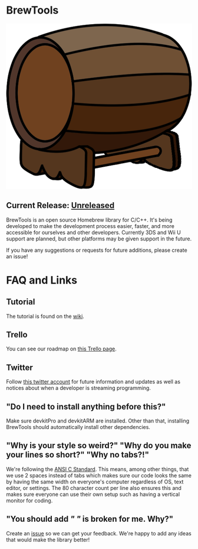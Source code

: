 # BrewTools
![Icon](https://github.com/BtheDestroyer/BrewTools/raw/master/logo.png)

## Current Release: [Unreleased](https://github.com/BtheDestroyer/BrewTools/releases/)

BrewTools is an open source Homebrew library for C/C++. It's being developed to make the development process easier, faster, and more accessible for ourselves and other developers. Currently 3DS and Wii U support are planned, but other platforms may be given support in the future.

If you have any suggestions or requests for future additions, please create an issue!

# FAQ and Links

## Tutorial

The tutorial is found on the [wiki](https://github.com/BtheDestroyer/BrewTools/wiki).

## Trello

You can see our roadmap on [this Trello page](https://trello.com/b/XFag6vkG/brewtools).

## Twitter

Follow [this twitter account](https://twitter.com/BrewTools) for future information and updates as well as notices about when a developer is streaming programming.

## "Do I need to install anything before this?"

Make sure devkitPro and devkitARM are installed. Other than that, installing BrewTools should automatically install other dependencies.

## "Why is your style so weird?" "Why do you make your lines so short?" "Why no tabs?!"

We're following the [ANSI C Standard](en.wikipedia.org/wiki/ANSI_C). This means, among other things, that we use 2 spaces instead of tabs which makes sure our code looks the same by having the same width on everyone's computer regardless of OS, text editor, or settings. The 80 character count per line also ensures this and makes sure everyone can use their own setup such as having a vertical monitor for coding.

## "You should add _____" "_____ is broken for me. Why?"

Create an [issue](https://github.com/bthedestroyer/BrewTools/issues) so we can get your feedback. We're happy to add any ideas that would make the library better!
